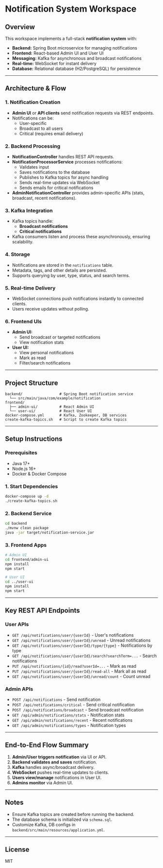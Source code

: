 # Notification System Workspace

## Overview

This workspace implements a full-stack **notification system** with:

- **Backend:** Spring Boot microservice for managing notifications
- **Frontend:** React-based Admin UI and User UI
- **Messaging:** Kafka for asynchronous and broadcast notifications
- **Real-time:** WebSocket for instant delivery
- **Database:** Relational database (H2/PostgreSQL) for persistence

---

## Architecture & Flow

### 1. Notification Creation

- **Admin UI** or **API clients** send notification requests via REST endpoints.
- Notifications can be:
  - User-specific
  - Broadcast to all users
  - Critical (requires email delivery)

### 2. Backend Processing

- **NotificationController** handles REST API requests.
- **NotificationProcessorService** processes notifications:
  - Validates input
  - Saves notifications to the database
  - Publishes to Kafka topics for async handling
  - Sends real-time updates via WebSocket
  - Sends emails for critical notifications
- **AdminNotificationController** provides admin-specific APIs (stats, broadcast, recent notifications).

### 3. Kafka Integration

- Kafka topics handle:
  - **Broadcast notifications**
  - **Critical notifications**
- Kafka consumers listen and process these asynchronously, ensuring scalability.

### 4. Storage

- Notifications are stored in the `notifications` table.
- Metadata, tags, and other details are persisted.
- Supports querying by user, type, status, and search terms.

### 5. Real-time Delivery

- WebSocket connections push notifications instantly to connected clients.
- Users receive updates without polling.

### 6. Frontend UIs

- **Admin UI:**
  - Send broadcast or targeted notifications
  - View notification stats
- **User UI:**
  - View personal notifications
  - Mark as read
  - Filter/search notifications

---

## Project Structure

```
backend/                 # Spring Boot notification service
  └── src/main/java/com/example/notification
frontend/
  ├── admin-ui/          # React Admin UI
  └── user-ui/           # React User UI
docker-compose.yml       # Kafka, Zookeeper, DB services
create-kafka-topics.sh   # Script to create Kafka topics
```

---

## Setup Instructions

### Prerequisites

- Java 17+
- Node.js 16+
- Docker & Docker Compose

### 1. Start Dependencies

```bash
docker-compose up -d
./create-kafka-topics.sh
```

### 2. Backend Service

```bash
cd backend
./mvnw clean package
java -jar target/notification-service.jar
```

### 3. Frontend Apps

```bash
# Admin UI
cd frontend/admin-ui
npm install
npm start

# User UI
cd ../user-ui
npm install
npm start
```

---

## Key REST API Endpoints

### User APIs

- `GET /api/notifications/user/{userId}` - User's notifications
- `GET /api/notifications/user/{userId}/unread` - Unread notifications
- `GET /api/notifications/user/{userId}/type/{type}` - Notifications by type
- `GET /api/notifications/user/{userId}/search?searchTerm=...` - Search notifications
- `PUT /api/notifications/{id}/read?userId=...` - Mark as read
- `PUT /api/notifications/user/{userId}/read-all` - Mark all as read
- `GET /api/notifications/user/{userId}/unread/count` - Count unread

### Admin APIs

- `POST /api/notifications` - Send notification
- `POST /api/notifications/critical` - Send critical notification
- `POST /api/notifications/broadcast` - Send broadcast notification
- `GET /api/admin/notifications/stats` - Notification stats
- `GET /api/admin/notifications/recent` - Recent notifications
- `GET /api/admin/notifications/types` - Notification types

---

## End-to-End Flow Summary

1. **Admin/User triggers notification** via UI or API.
2. **Backend validates and saves** notification.
3. **Kafka** handles async/broadcast delivery.
4. **WebSocket** pushes real-time updates to clients.
5. **Users view/manage** notifications in User UI.
6. **Admins monitor** via Admin UI.

---

## Notes

- Ensure Kafka topics are created before running the backend.
- The database schema is initialized via `schema.sql`.
- Customize Kafka, DB configs in `backend/src/main/resources/application.yml`.

---

## License

MIT